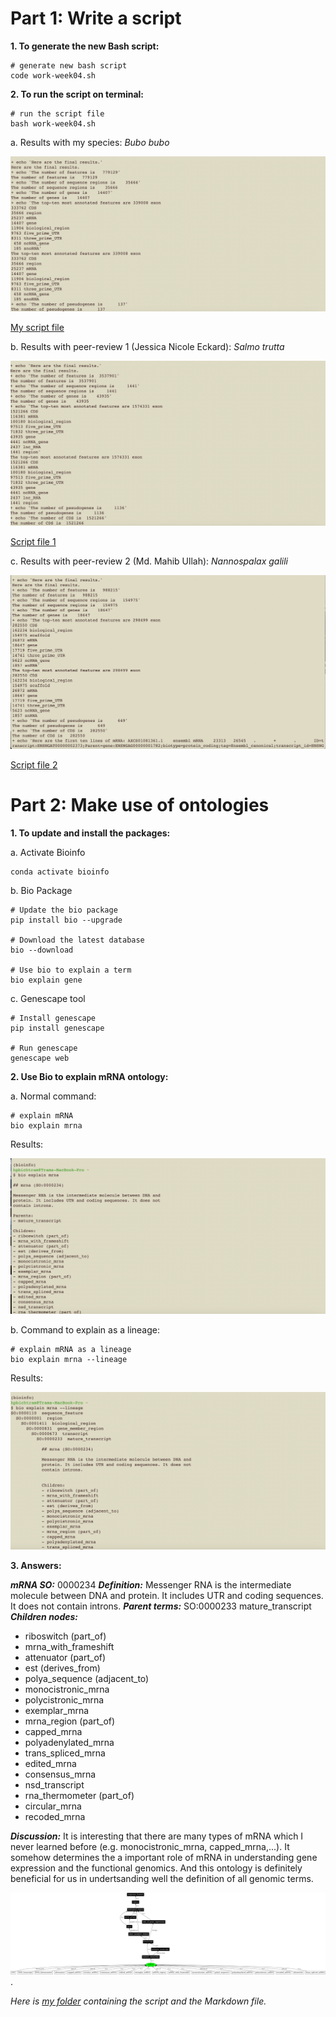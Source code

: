 # Part 1: Write a script

**1. To generate the new Bash script:**

```
# generate new bash script
code work-week04.sh
```

**2. To run the script on terminal:**

```
# run the script file
bash work-week04.sh
```

a. Results with my species: *Bubo bubo*

![my result](https://github.com/nhokchihiro/appbio24-tramha/blob/main/Week04/Images/my_species.png)

[My script file](https://github.com/nhokchihiro/appbio24-tramha/blob/main/Week04/work-week04.sh)

b. Results with peer-review 1 (Jessica Nicole Eckard): *Salmo trutta*

![Jessica Nicole Eckard](https://github.com/nhokchihiro/appbio24-tramha/blob/main/Week04/Images/Jessica_species.png)

[Script file 1](https://github.com/nhokchihiro/appbio24-tramha/blob/main/Week04/peer-review/work-week04_Jessica.sh)

c. Results with peer-review 2 (Md. Mahib Ullah): *Nannospalax galili*

![Md. Mahib Ullah](https://github.com/nhokchihiro/appbio24-tramha/blob/main/Week04/Images/Md_species.png)

[Script file 2](https://github.com/nhokchihiro/appbio24-tramha/blob/main/Week04/peer-review/work-week04_Md.sh)

# Part 2: Make use of ontologies

**1. To update and install the packages:**

a. Activate Bioinfo

```
conda activate bioinfo 
```

b. Bio Package

```
# Update the bio package
pip install bio --upgrade

# Download the latest database
bio --download

# Use bio to explain a term
bio explain gene
```

c. Genescape tool

```
# Install genescape
pip install genescape

# Run genescape
genescape web
```

**2. Use Bio to explain mRNA ontology:**

a. Normal command:

```
# explain mRNA
bio explain mrna
```

Results:

 ![mRNA](https://github.com/nhokchihiro/appbio24-tramha/blob/main/Week04/Images/mRNA.png)

b. Command to explain as a lineage:

```
# explain mRNA as a lineage
bio explain mrna --lineage
```

Results:

 ![mRNA_lineage](https://github.com/nhokchihiro/appbio24-tramha/blob/main/Week04/Images/mrna_lineage.png)

**3. Answers:**
   
***mRNA SO:***   0000234
***Definition:*** Messenger RNA is the intermediate molecule between DNA and protein. It includes UTR and coding sequences. It does not contain introns.
***Parent terms:***  SO:0000233  mature_transcript
***Children nodes:***
- riboswitch (part_of)
- mrna_with_frameshift 
- attenuator (part_of)
- est (derives_from)
- polya_sequence (adjacent_to)
- monocistronic_mrna 
- polycistronic_mrna 
- exemplar_mrna 
- mrna_region (part_of)
- capped_mrna 
- polyadenylated_mrna 
- trans_spliced_mrna 
- edited_mrna 
- consensus_mrna 
- nsd_transcript 
- rna_thermometer (part_of)
- circular_mrna 
- recoded_mrna

***Discussion:*** It is interesting that there are many types of mRNA which I never learned before (e.g. monocistronic_mrna, capped_mrna,...). It somehow determines the a important role of mRNA in understanding gene expression and the functional genomics. And this ontology is definitely beneficial for us in undertsanding well the definition of all genomic terms.

![hierarchy image](https://github.com/nhokchihiro/appbio24-tramha/blob/main/Week04/Images/mrna-ontology.png).

*Here is [my folder](https://github.com/nhokchihiro/appbio24-tramha/tree/main/Week04) containing the script and the Markdown file.*

